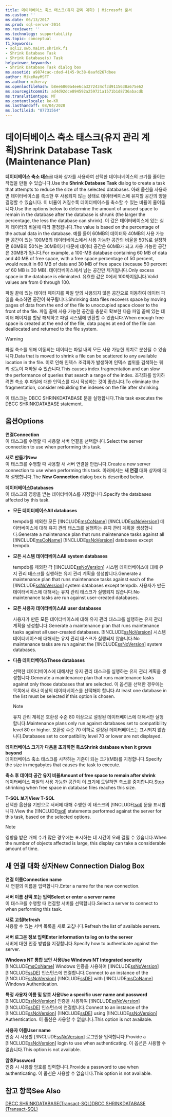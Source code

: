 ```yaml
---
title: 데이터베이스 축소 태스크(유지 관리 계획) | Microsoft 문서
ms.custom: ''
ms.date: 06/13/2017
ms.prod: sql-server-2014
ms.reviewer: ''
ms.technology: supportability
ms.topic: conceptual
f1_keywords:
- sql12.swb.maint.shrink.f1
- Shrink Database Task
- Shrink Database(s) Task
helpviewer_keywords:
- Shrink Database Task dialog box
ms.assetid: a9874cac-cded-4145-9c38-8aafd267dbee
author: MikeRayMSFT
ms.author: mikeray
ms.openlocfilehash: b8ee6060a4ee6ca3272434cf3d9115638a675e62
ms.sourcegitcommit: ad4d92dce894592a259721a1571b1d8736abacdb
ms.translationtype: MT
ms.contentlocale: ko-KR
ms.lasthandoff: 08/04/2020
ms.locfileid: "87731564"
---
```

# <a name="shrink-database-task-maintenance-plan"></a><span data-ttu-id="07034-102">데이터베이스 축소 태스크(유지 관리 계획)</span><span class="sxs-lookup"><span data-stu-id="07034-102">Shrink Database Task (Maintenance Plan)</span></span>
  <span data-ttu-id="07034-103">**데이터베이스 축소 태스크** 대화 상자를 사용하여 선택한 데이터베이스의 크기를 줄이는 작업을 만들 수 있습니다.</span><span class="sxs-lookup"><span data-stu-id="07034-103">Use the **Shrink Database Task** dialog to create a task that attempts to reduce the size of the selected databases.</span></span> <span data-ttu-id="07034-104">아래 옵션을 사용하면 데이터베이스를 축소한 후 사용되지 않는 상태로 데이터베이스에 유지할 공간의 양을 결정할 수 있습니다. 이 비율이 커질수록 데이터베이스를 축소할 수 있는 비율이 줄어듭니다.</span><span class="sxs-lookup"><span data-stu-id="07034-104">Use the options below to determine the amount of unused space to remain in the database after the database is shrunk (the larger the percentage, the less the database can shrink).</span></span> <span data-ttu-id="07034-105">이 값은 데이터베이스에 있는 실제 데이터의 비율에 따라 결정됩니다.</span><span class="sxs-lookup"><span data-stu-id="07034-105">The value is based on the percentage of the actual data in the database.</span></span> <span data-ttu-id="07034-106">예를 들어 60MB의 데이터와 40MB의 사용 가능한 공간이 있는 100MB의 데이터베이스에서 사용 가능한 공간의 비율을 50%로 설정하면 60MB의 50%는 30MB이기 때문에 데이터 공간은 60MB가 되고 사용 가능한 공간은 30MB가 됩니다.</span><span class="sxs-lookup"><span data-stu-id="07034-106">For example, a 100-MB database containing 60 MB of data and 40 MB of free space, with a free space percentage of 50 percent, would result in 60 MB of data and 30 MB of free space (because 50 percent of 60 MB is 30 MB).</span></span> <span data-ttu-id="07034-107">데이터베이스에서 남는 공간만 제거됩니다.</span><span class="sxs-lookup"><span data-stu-id="07034-107">Only excess space in the database is eliminated.</span></span> <span data-ttu-id="07034-108">유효한 값은 0에서 100까지입니다.</span><span class="sxs-lookup"><span data-stu-id="07034-108">Valid values are from 0 through 100.</span></span>  
  
 <span data-ttu-id="07034-109">파일 끝에 있는 데이터 페이지를 파일 앞의 사용되지 않은 공간으로 이동하여 데이터 파일을 축소하면 공간이 복구됩니다.</span><span class="sxs-lookup"><span data-stu-id="07034-109">Shrinking data files recovers space by moving pages of data from the end of the file to unoccupied space closer to the front of the file.</span></span> <span data-ttu-id="07034-110">파일 끝에 사용 가능한 공간을 충분히 확보한 다음 파일 끝에 있는 데이터 페이지를 할당 해제하고 파일 시스템에 반환할 수 있습니다.</span><span class="sxs-lookup"><span data-stu-id="07034-110">When enough free space is created at the end of the file, data pages at end of the file can deallocated and returned to the file system.</span></span>  
  
> [!WARNING]  
>  <span data-ttu-id="07034-111">파일 축소를 위해 이동되는 데이터는 파일 내의 모든 사용 가능한 위치로 분산될 수 있습니다.</span><span class="sxs-lookup"><span data-stu-id="07034-111">Data that is moved to shrink a file can be scattered to any available location in the file.</span></span> <span data-ttu-id="07034-112">이로 인해 인덱스 조각화가 발생하여 인덱스 범위를 검색하는 쿼리 성능이 저하될 수 있습니다.</span><span class="sxs-lookup"><span data-stu-id="07034-112">This causes index fragmentation and can slow the performance of queries that search a range of the index.</span></span> <span data-ttu-id="07034-113">조각화를 방지하려면 축소 후 파일에 대한 인덱스를 다시 작성하는 것이 좋습니다.</span><span class="sxs-lookup"><span data-stu-id="07034-113">To eliminate the fragmentation, consider rebuilding the indexes on the file after shrinking.</span></span>  
  
 <span data-ttu-id="07034-114">이 태스크는 DBCC SHRINKDATABASE 문을 실행합니다.</span><span class="sxs-lookup"><span data-stu-id="07034-114">This task executes the DBCC SHRINKDATABASE statement.</span></span>  
  
## <a name="options"></a><span data-ttu-id="07034-115">옵션</span><span class="sxs-lookup"><span data-stu-id="07034-115">Options</span></span>  
 <span data-ttu-id="07034-116">**연결**</span><span class="sxs-lookup"><span data-stu-id="07034-116">**Connection**</span></span>  
 <span data-ttu-id="07034-117">이 태스크를 수행할 때 사용할 서버 연결을 선택합니다.</span><span class="sxs-lookup"><span data-stu-id="07034-117">Select the server connection to use when performing this task.</span></span>  
  
 <span data-ttu-id="07034-118">**새로 만들기**</span><span class="sxs-lookup"><span data-stu-id="07034-118">**New**</span></span>  
 <span data-ttu-id="07034-119">이 태스크를 수행할 때 사용할 새 서버 연결을 만듭니다.</span><span class="sxs-lookup"><span data-stu-id="07034-119">Create a new server connection to use when performing this task.</span></span> <span data-ttu-id="07034-120">아래에서는 **새 연결** 대화 상자에 대해 설명합니다.</span><span class="sxs-lookup"><span data-stu-id="07034-120">The **New Connection** dialog box is described below.</span></span>  
  
 <span data-ttu-id="07034-121">**데이터베이스**</span><span class="sxs-lookup"><span data-stu-id="07034-121">**Databases**</span></span>  
 <span data-ttu-id="07034-122">이 태스크의 영향을 받는 데이터베이스를 지정합니다.</span><span class="sxs-lookup"><span data-stu-id="07034-122">Specify the databases affected by this task.</span></span>  
  
-   <span data-ttu-id="07034-123">**모든 데이터베이스**</span><span class="sxs-lookup"><span data-stu-id="07034-123">**All databases**</span></span>  
  
     <span data-ttu-id="07034-124">tempdb를 제외한 모든 [!INCLUDE[msCoName](../../includes/msconame-md.md)] [!INCLUDE[ssNoVersion](../../includes/ssnoversion-md.md)] 데이터베이스에 대해 유지 관리 태스크를 실행하는 유지 관리 계획을 생성합니다.</span><span class="sxs-lookup"><span data-stu-id="07034-124">Generate a maintenance plan that runs maintenance tasks against all [!INCLUDE[msCoName](../../includes/msconame-md.md)] [!INCLUDE[ssNoVersion](../../includes/ssnoversion-md.md)] databases except tempdb.</span></span>  
  
-   <span data-ttu-id="07034-125">**모든 시스템 데이터베이스**</span><span class="sxs-lookup"><span data-stu-id="07034-125">**All system databases**</span></span>  
  
     <span data-ttu-id="07034-126">tempdb를 제외한 각 [!INCLUDE[ssNoVersion](../../includes/ssnoversion-md.md)] 시스템 데이터베이스에 대해 유지 관리 태스크를 실행하는 유지 관리 계획을 생성합니다.</span><span class="sxs-lookup"><span data-stu-id="07034-126">Generate a maintenance plan that runs maintenance tasks against each of the [!INCLUDE[ssNoVersion](../../includes/ssnoversion-md.md)] system databases except tempdb.</span></span> <span data-ttu-id="07034-127">사용자가 만든 데이터베이스에 대해서는 유지 관리 태스크가 실행되지 않습니다.</span><span class="sxs-lookup"><span data-stu-id="07034-127">No maintenance tasks are run against user-created databases.</span></span>  
  
-   <span data-ttu-id="07034-128">**모든 사용자 데이터베이스**</span><span class="sxs-lookup"><span data-stu-id="07034-128">**All user databases**</span></span>  
  
     <span data-ttu-id="07034-129">사용자가 만든 모든 데이터베이스에 대해 유지 관리 태스크를 실행하는 유지 관리 계획을 생성합니다.</span><span class="sxs-lookup"><span data-stu-id="07034-129">Generate a maintenance plan that runs maintenance tasks against all user-created databases.</span></span> <span data-ttu-id="07034-130">[!INCLUDE[ssNoVersion](../../includes/ssnoversion-md.md)] 시스템 데이터베이스에 대해서는 유지 관리 태스크가 실행되지 않습니다.</span><span class="sxs-lookup"><span data-stu-id="07034-130">No maintenance tasks are run against the [!INCLUDE[ssNoVersion](../../includes/ssnoversion-md.md)] system databases.</span></span>  
  
-   <span data-ttu-id="07034-131">**다음 데이터베이스**</span><span class="sxs-lookup"><span data-stu-id="07034-131">**These databases**</span></span>  
  
     <span data-ttu-id="07034-132">선택한 데이터베이스에 대해서만 유지 관리 태스크를 실행하는 유지 관리 계획을 생성합니다.</span><span class="sxs-lookup"><span data-stu-id="07034-132">Generate a maintenance plan that runs maintenance tasks against only those databases that are selected.</span></span> <span data-ttu-id="07034-133">이 옵션을 선택한 경우에는 목록에서 하나 이상의 데이터베이스를 선택해야 합니다.</span><span class="sxs-lookup"><span data-stu-id="07034-133">At least one database in the list must be selected if this option is chosen.</span></span>  
  
    > [!NOTE]  
    >  <span data-ttu-id="07034-134">유지 관리 계획은 호환성 수준 80 이상으로 설정된 데이터베이스에 대해서만 실행합니다.</span><span class="sxs-lookup"><span data-stu-id="07034-134">Maintenance plans only run against databases set to compatibility level 80 or higher.</span></span> <span data-ttu-id="07034-135">호환성 수준 70 이하로 설정된 데이터베이스는 표시되지 않습니다.</span><span class="sxs-lookup"><span data-stu-id="07034-135">Databases set to compatibility level 70 or lower are not displayed.</span></span>  
  
 <span data-ttu-id="07034-136">**데이터베이스 크기가 다음을 초과하면 축소**</span><span class="sxs-lookup"><span data-stu-id="07034-136">**Shrink database when it grows beyond**</span></span>  
 <span data-ttu-id="07034-137">데이터베이스 축소 태스크를 시작하는 기준이 되는 크기(MB)를 지정합니다.</span><span class="sxs-lookup"><span data-stu-id="07034-137">Specify the size in megabytes that causes the task to execute.</span></span>  
  
 <span data-ttu-id="07034-138">**축소 후 데이터 공간 유지 비율**</span><span class="sxs-lookup"><span data-stu-id="07034-138">**Amount of free space to remain after shrink**</span></span>  
 <span data-ttu-id="07034-139">데이터베이스 파일의 사용 가능한 공간이 이 크기에 도달하면 축소를 중지합니다.</span><span class="sxs-lookup"><span data-stu-id="07034-139">Stop shrinking when free space in database files reaches this size.</span></span>  
  
 <span data-ttu-id="07034-140">**T-SQL 보기**</span><span class="sxs-lookup"><span data-stu-id="07034-140">**View T-SQL**</span></span>  
 <span data-ttu-id="07034-141">선택한 옵션을 기반으로 서버에 대해 수행한 이 태스크의 [!INCLUDE[tsql](../../includes/tsql-md.md)] 문을 표시합니다.</span><span class="sxs-lookup"><span data-stu-id="07034-141">View the [!INCLUDE[tsql](../../includes/tsql-md.md)] statements performed against the server for this task, based on the selected options.</span></span>  
  
> [!NOTE]  
>  <span data-ttu-id="07034-142">영향을 받은 개체 수가 많은 경우에는 표시하는 데 시간이 오래 걸릴 수 있습니다.</span><span class="sxs-lookup"><span data-stu-id="07034-142">When the number of objects affected is large, this display can take a considerable amount of time.</span></span>  
  
## <a name="new-connection-dialog-box"></a><span data-ttu-id="07034-143">새 연결 대화 상자</span><span class="sxs-lookup"><span data-stu-id="07034-143">New Connection Dialog Box</span></span>  
 <span data-ttu-id="07034-144">**연결 이름**</span><span class="sxs-lookup"><span data-stu-id="07034-144">**Connection name**</span></span>  
 <span data-ttu-id="07034-145">새 연결의 이름을 입력합니다.</span><span class="sxs-lookup"><span data-stu-id="07034-145">Enter a name for the new connection.</span></span>  
  
 <span data-ttu-id="07034-146">**서버 이름 선택 또는 입력**</span><span class="sxs-lookup"><span data-stu-id="07034-146">**Select or enter a server name**</span></span>  
 <span data-ttu-id="07034-147">이 태스크를 수행할 때 연결할 서버를 선택합니다.</span><span class="sxs-lookup"><span data-stu-id="07034-147">Select a server to connect to when performing this task.</span></span>  
  
 <span data-ttu-id="07034-148">**새로 고침**</span><span class="sxs-lookup"><span data-stu-id="07034-148">**Refresh**</span></span>  
 <span data-ttu-id="07034-149">사용할 수 있는 서버 목록을 새로 고칩니다.</span><span class="sxs-lookup"><span data-stu-id="07034-149">Refresh the list of available servers.</span></span>  
  
 <span data-ttu-id="07034-150">**서버 로그온 정보 입력**</span><span class="sxs-lookup"><span data-stu-id="07034-150">**Enter information to log on to the server**</span></span>  
 <span data-ttu-id="07034-151">서버에 대한 인증 방법을 지정합니다.</span><span class="sxs-lookup"><span data-stu-id="07034-151">Specify how to authenticate against the server.</span></span>  
  
 <span data-ttu-id="07034-152">**Windows NT 통합 보안 사용**</span><span class="sxs-lookup"><span data-stu-id="07034-152">**Use Windows NT Integrated security**</span></span>  
 <span data-ttu-id="07034-153">[!INCLUDE[msCoName](../../includes/msconame-md.md)] Windows 인증을 사용하여 [!INCLUDE[ssNoVersion](../../includes/ssnoversion-md.md)] [!INCLUDE[ssDE](../../includes/ssde-md.md)] 인스턴스에 연결합니다.</span><span class="sxs-lookup"><span data-stu-id="07034-153">Connect to an instance of the [!INCLUDE[ssNoVersion](../../includes/ssnoversion-md.md)] [!INCLUDE[ssDE](../../includes/ssde-md.md)] with [!INCLUDE[msCoName](../../includes/msconame-md.md)] Windows Authentication.</span></span>  
  
 <span data-ttu-id="07034-154">**특정 사용자 이름 및 암호 사용**</span><span class="sxs-lookup"><span data-stu-id="07034-154">**Use a specific user name and password**</span></span>  
 <span data-ttu-id="07034-155">[!INCLUDE[ssNoVersion](../../includes/ssnoversion-md.md)] 인증을 사용하여 [!INCLUDE[ssNoVersion](../../includes/ssnoversion-md.md)] [!INCLUDE[ssDE](../../includes/ssde-md.md)] 인스턴스에 연결합니다.</span><span class="sxs-lookup"><span data-stu-id="07034-155">Connect to an instance of the [!INCLUDE[ssNoVersion](../../includes/ssnoversion-md.md)] [!INCLUDE[ssDE](../../includes/ssde-md.md)] using [!INCLUDE[ssNoVersion](../../includes/ssnoversion-md.md)] Authentication.</span></span> <span data-ttu-id="07034-156">이 옵션은 사용할 수 없습니다.</span><span class="sxs-lookup"><span data-stu-id="07034-156">This option is not available.</span></span>  
  
 <span data-ttu-id="07034-157">**사용자 이름**</span><span class="sxs-lookup"><span data-stu-id="07034-157">**User name**</span></span>  
 <span data-ttu-id="07034-158">인증 시 사용할 [!INCLUDE[ssNoVersion](../../includes/ssnoversion-md.md)] 로그인을 입력합니다.</span><span class="sxs-lookup"><span data-stu-id="07034-158">Provide a [!INCLUDE[ssNoVersion](../../includes/ssnoversion-md.md)] login to use when authenticating.</span></span> <span data-ttu-id="07034-159">이 옵션은 사용할 수 없습니다.</span><span class="sxs-lookup"><span data-stu-id="07034-159">This option is not available.</span></span>  
  
 <span data-ttu-id="07034-160">**암호**</span><span class="sxs-lookup"><span data-stu-id="07034-160">**Password**</span></span>  
 <span data-ttu-id="07034-161">인증 시 사용할 암호를 입력합니다.</span><span class="sxs-lookup"><span data-stu-id="07034-161">Provide a password to use when authenticating.</span></span> <span data-ttu-id="07034-162">이 옵션은 사용할 수 없습니다.</span><span class="sxs-lookup"><span data-stu-id="07034-162">This option is not available.</span></span>  
  
## <a name="see-also"></a><span data-ttu-id="07034-163">참고 항목</span><span class="sxs-lookup"><span data-stu-id="07034-163">See Also</span></span>  
 [<span data-ttu-id="07034-164">DBCC SHRINKDATABASE&#40;Transact-SQL&#41;</span><span class="sxs-lookup"><span data-stu-id="07034-164">DBCC SHRINKDATABASE &#40;Transact-SQL&#41;</span></span>](/sql/t-sql/database-console-commands/dbcc-shrinkdatabase-transact-sql)  
  
  

